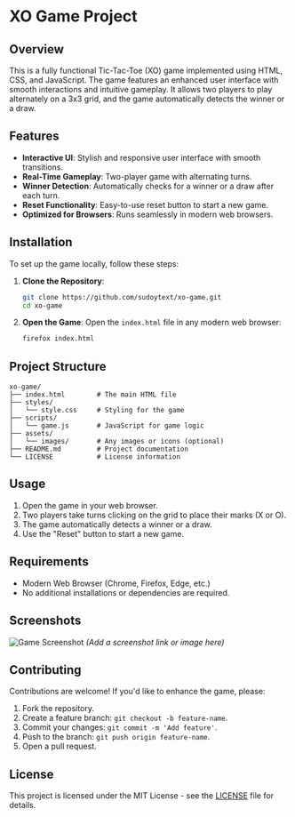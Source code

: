 # XO Game Project

## Overview
This is a fully functional Tic-Tac-Toe (XO) game implemented using HTML, CSS, and JavaScript. The game features an enhanced user interface with smooth interactions and intuitive gameplay. It allows two players to play alternately on a 3x3 grid, and the game automatically detects the winner or a draw.

## Features
- **Interactive UI**: Stylish and responsive user interface with smooth transitions.
- **Real-Time Gameplay**: Two-player game with alternating turns.
- **Winner Detection**: Automatically checks for a winner or a draw after each turn.
- **Reset Functionality**: Easy-to-use reset button to start a new game.
- **Optimized for Browsers**: Runs seamlessly in modern web browsers.

## Installation
To set up the game locally, follow these steps:

1. **Clone the Repository**:
   ```bash
   git clone https://github.com/sudoytext/xo-game.git
   cd xo-game
   ```

2. **Open the Game**:
   Open the `index.html` file in any modern web browser:
   ```bash
   firefox index.html
   ```

## Project Structure
```
xo-game/
├── index.html        # The main HTML file
├── styles/
│   └── style.css     # Styling for the game
├── scripts/
│   └── game.js       # JavaScript for game logic
├── assets/
│   └── images/       # Any images or icons (optional)
├── README.md         # Project documentation
└── LICENSE           # License information
```

## Usage
1. Open the game in your web browser.
2. Two players take turns clicking on the grid to place their marks (X or O).
3. The game automatically detects a winner or a draw.
4. Use the "Reset" button to start a new game.

## Requirements
- Modern Web Browser (Chrome, Firefox, Edge, etc.)
- No additional installations or dependencies are required.

## Screenshots
![Game Screenshot](#) *(Add a screenshot link or image here)*

## Contributing
Contributions are welcome! If you'd like to enhance the game, please:
1. Fork the repository.
2. Create a feature branch: `git checkout -b feature-name`.
3. Commit your changes: `git commit -m 'Add feature'`.
4. Push to the branch: `git push origin feature-name`.
5. Open a pull request.

## License
This project is licensed under the MIT License - see the [LICENSE](LICENSE) file for details.

